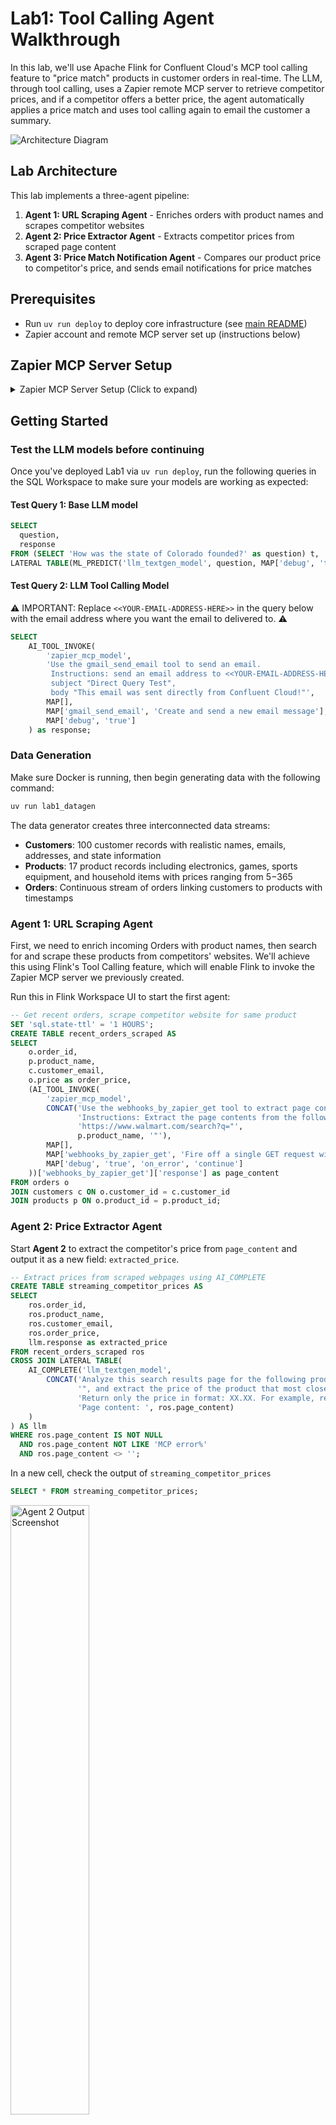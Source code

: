 # Lab1: Tool Calling Agent Walkthrough

In this lab, we'll use Apache Flink for Confluent Cloud's MCP tool calling feature to "price match" products in customer orders in real-time. The LLM, through tool calling, uses a Zapier remote MCP server to retrieve competitor prices, and if a competitor offers a better price, the agent automatically applies a price match and uses tool calling again to email the customer a summary.

![Architecture Diagram](./assets/lab1/lab1-architecture.png)

## Lab Architecture

This lab implements a three-agent pipeline:

1. **Agent 1: URL Scraping Agent** - Enriches orders with product names and scrapes competitor websites
2. **Agent 2: Price Extractor Agent** - Extracts competitor prices from scraped page content
3. **Agent 3: Price Match Notification Agent** - Compares our product price to competitor's price, and sends email notifications for price matches

## Prerequisites

- Run `uv run deploy` to deploy core infrastructure (see [main README](./README.md))
- Zapier account and remote MCP server set up  (instructions below)

## Zapier MCP Server Setup
<details>
<summary>Zapier MCP Server Setup (Click to expand)</summary>

Create a Zapier MCP server for tool calling:

### 1. Create free Zapier Account

Sign up at [zapier.com](https://zapier.com/sign-up) and verify your email.

### 2. Create MCP Server

Visit [mcp.zapier.com](https://mcp.zapier.com/mcp/servers), choose "Other" as MCP Client, and create your server.

<details open>
<summary>Click to collapse</summary>

<img src="./assets/lab1/zapier/3.png" alt="Create MCP Server" width="50%" />

</details>

### 3. Add Tools

Add these tools to your MCP server:

- **Webhooks by Zapier: GET** tool
- **Gmail: Send Email** tool (authenticate via SSO)

<details open>
<summary>Click to collapse</summary>

<img src="./assets/lab1/zapier/4.png" alt="Add Tools" width="50%" />

</details>

### 4. Get SSE Endpoint URL

Click **"Connect",** choose **"Other"** for your client, then change transport to **"SSE Endpoint"**, and **copy the URL.** This is the `ZAPIER_SSE_ENDPOINT` you will need to enter when deploying the lab`.

<details open>
<summary>Click to collapse</summary>

<img src="./assets/lab1/zapier/7.png" alt="SSE Endpoint" width="50%" />

</details>

</details>

## Getting Started

### Test the LLM models before continuing

Once you've deployed Lab1 via `uv run deploy`, run the following queries in the SQL Workspace to make sure your models are working as expected:

#### Test Query 1: Base LLM model

```sql
SELECT
  question,
  response
FROM (SELECT 'How was the state of Colorado founded?' as question) t,
LATERAL TABLE(ML_PREDICT('llm_textgen_model', question, MAP['debug', 'true'])) as r(response);
```

#### Test Query 2: LLM Tool Calling Model

⚠️ IMPORTANT: Replace `<<YOUR-EMAIL-ADDRESS-HERE>>` in the query below with the email address where you want the email to delivered to. ⚠️️️

```sql
SELECT
    AI_TOOL_INVOKE(
        'zapier_mcp_model',
        'Use the gmail_send_email tool to send an email. 
         Instructions: send an email address to <<YOUR-EMAIL-ADDRESS-HERE>>, 
         subject "Direct Query Test", 
         body "This email was sent directly from Confluent Cloud!"',
        MAP[],
        MAP['gmail_send_email', 'Create and send a new email message'],
        MAP['debug', 'true']
    ) as response;
```

### Data Generation

Make sure Docker is running, then begin generating data with the following command:

```bash
uv run lab1_datagen
```

The data generator creates three interconnected data streams:

- **Customers**: 100 customer records with realistic names, emails, addresses, and state information
- **Products**: 17 product records including electronics, games, sports equipment, and household items with prices ranging from $5-$365
- **Orders**: Continuous stream of orders linking customers to products with timestamps

### Agent 1: URL Scraping Agent

First, we need to enrich incoming Orders with product names, then search for and scrape these products from competitors' websites. We'll achieve this using Flink's Tool Calling feature, which will enable Flink to invoke the Zapier MCP server we previously created.

Run this in Flink Workspace UI to start the first agent:

```sql
-- Get recent orders, scrape competitor website for same product
SET 'sql.state-ttl' = '1 HOURS';
CREATE TABLE recent_orders_scraped AS
SELECT
    o.order_id,
    p.product_name,
    c.customer_email,
    o.price as order_price,
    (AI_TOOL_INVOKE(
        'zapier_mcp_model',
        CONCAT('Use the webhooks_by_zapier_get tool to extract page contents. ',
               'Instructions: Extract the page contents from the following URL: ',
               'https://www.walmart.com/search?q="',
               p.product_name, '"'),
        MAP[],
        MAP['webhooks_by_zapier_get', 'Fire off a single GET request with optional querystrings.'],
        MAP['debug', 'true', 'on_error', 'continue']
    ))['webhooks_by_zapier_get']['response'] as page_content
FROM orders o
JOIN customers c ON o.customer_id = c.customer_id
JOIN products p ON o.product_id = p.product_id;
```

### Agent 2: Price Extractor Agent

Start **Agent 2** to extract the competitor's price from `page_content` and output it as a new field: `extracted_price`.

```sql
-- Extract prices from scraped webpages using AI_COMPLETE
CREATE TABLE streaming_competitor_prices AS
SELECT
    ros.order_id,
    ros.product_name,
    ros.customer_email,
    ros.order_price,
    llm.response as extracted_price
FROM recent_orders_scraped ros
CROSS JOIN LATERAL TABLE(
    AI_COMPLETE('llm_textgen_model',
        CONCAT('Analyze this search results page for the following product name: "', ros.product_name,
               '", and extract the price of the product that most closely matches the product name. ',
               'Return only the price in format: XX.XX. For example, return only: 29.95. ',
               'Page content: ', ros.page_content)
    )
) AS llm
WHERE ros.page_content IS NOT NULL
  AND ros.page_content NOT LIKE 'MCP error%'
  AND ros.page_content <> '';
```

In a new cell, check the output of `streaming_competitor_prices`

```sql
SELECT * FROM streaming_competitor_prices;
```

<img src="./assets/lab1/agent2-flinkoutput.png" alt="Agent 2 Output Screenshot" width="50%">

Notice the new field `extracted_price`. This will be used by the next Agent.

### Agent 3: Price Match Notification Agent

In this step, we'll notify the customer when a price match has been applied.
We'll again use Confluent Cloud's tool-calling feature — this time connecting to the Zapier MCP server to trigger an email or message to the customer. For this agent, the tool is `gmail_send_email`.

⚠️ IMPORTANT: Replace `<<YOUR-EMAIL-ADDRESS-HERE>>` in the query below with the email address where you want the email to delivered to. ⚠️️️

```sql
-- Create and send email notifications for price matches
CREATE TABLE price_match_email_results AS
SELECT
    scp.order_id,
    scp.customer_email,
    scp.product_name,
    CAST(CAST(scp.order_price AS DECIMAL(10, 2)) AS STRING) as order_price,
    CAST(CAST(scp.competitor_price AS DECIMAL(10, 2)) AS STRING) as competitor_price,
    CAST(CAST((scp.order_price - scp.competitor_price) AS DECIMAL(10, 2)) AS STRING) as savings,
    AI_TOOL_INVOKE('zapier_mcp_model',
                   CONCAT('Use the gmail_send_email tool to send an email. ',
                          'Instructions: send an email to: <<YOUR-EMAIL-ADDRESS-HERE>>, ',
                          'subject "✅ Great News! Price Match Applied - Order #', scp.order_id, '", ',
                          'body "Subject: Your Price Match Has Been Applied - Order #', scp.order_id, '

Dear Valued Customer,

We have great news! We found a better price for your recent purchase and have automatically applied a price match.

📦 ORDER DETAILS:
   • Order Number: #', scp.order_id, '
   • Product: ', scp.product_name, '

💰 PRICE MATCH DETAILS:
   • Original Price: $', CAST(CAST(scp.order_price AS DECIMAL(10, 2)) AS STRING), '
   • Competitor Price Found: $', CAST(CAST(scp.competitor_price AS DECIMAL(10, 2)) AS STRING), '
   • Your Savings: $', CAST(CAST((scp.order_price - scp.competitor_price) AS DECIMAL(10, 2)) AS STRING), '

✅ ACTION TAKEN:
We have processed a price match refund of $', CAST(CAST((scp.order_price - scp.competitor_price) AS DECIMAL(10, 2)) AS STRING),
' back to your original payment method. You should see this credit within 3-5 business days.

🛒 WHY WE DO THIS:
We are committed to offering you the best prices. Our automated price matching system continuously monitors competitor prices to ensure you always get the best deal.

Thank you for choosing River Retail. We appreciate your business!

Best regards,
River Retail Customer Success Team
📧 support@riverretail.com | 📞 1-800-RIVER-HELP

---
This is an automated message from our price matching system."'),
                   MAP[],
                   MAP['gmail_send_email', 'Create and send a new email message'],
                   MAP['debug', 'true', 'on_error', 'continue']) as email_response
FROM (
    SELECT *,
           TRY_CAST(extracted_price AS DECIMAL(10,2)) as competitor_price
    FROM streaming_competitor_prices
) scp
WHERE scp.competitor_price IS NOT NULL
  AND scp.competitor_price > 0
  AND scp.order_price > scp.competitor_price;
```

With Agent 3 running, our real-time price matching pipeline is complete—orders stream in, competitor prices are fetched and analyzed, and customers are instantly notified when they get the best deal.

Check out your email for price matched orders:

<details open>
<summary>Click to collapse</summary>

<img src="./assets/lab1/email.png" alt="Price match email" width="50%" />

</details>

## Verification Queries

```sql
-- Check pipeline progress
SELECT 
    'Orders Scraped' as step,
    COUNT(*) as record_count
FROM recent_orders_scraped
WHERE page_content IS NOT NULL

UNION ALL

SELECT 
    'Prices Extracted' as step,
    COUNT(*) as record_count
FROM streaming_competitor_prices
WHERE extracted_price IS NOT NULL

UNION ALL

SELECT 
    'Emails Sent' as step,
    COUNT(*) as record_count
FROM price_match_email_results
WHERE email_response IS NOT NULL;
```

```sql
-- View successful price matches
SELECT 
    order_id,
    product_name,
    order_price,
    competitor_price,
    (CAST(order_price AS DECIMAL(10,2)) - CAST(competitor_price AS DECIMAL(10,2))) as savings
FROM price_match_email_results;
```



## Conclusion

By chaining these agents together, we've built a real-time data pipeline that reacts to market changes in seconds, ensures pricing competitiveness, and delivers immediate value to customers—right in their inbox.

## FOR SUBMISSION
The submission for the game will be after Lab2.


## Navigation

- **← Back to Overview**: [Main README](./README.md)
- **→ Next Lab**: [Lab2: Vector Search / RAG](./LAB2-Walkthrough.md)
- **Cleanup**: [Cleanup Instructions](./README.md#cleanup)
